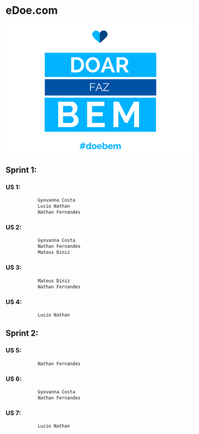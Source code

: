 
<style>
	img{
		margin: auto;
		display: block;
	};
	
	h1{
		color: powderblue;
		font-size: 50px;
	}
</style>

<h1>  eDoe.com </h1>

<img src="doar.png" alt="doacao"></img>

## 		Sprint 1:
###			US 1:
				Gyovanna Costa
				Lucio Nathan
				Nathan Fernandes
				
###			US 2:
				Gyovanna Costa
				Nathan Fernandes
				Mateus Diniz

###			US 3:
				Mateus Diniz
				Nathan Fernandes
###			US 4:
				Lucio Nathan
				
##		Sprint 2:

###			US 5:
				Nathan Fernandes
###			US 6:
				Gyovanna Costa
				Nathan Fernandes
###			US 7:
				Lucio Nathan
